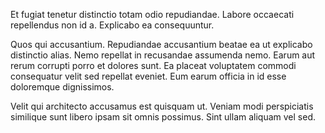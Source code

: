 Et fugiat tenetur distinctio totam odio repudiandae. Labore occaecati repellendus non id a. Explicabo ea consequuntur.
 Quos qui accusantium. Repudiandae accusantium beatae ea ut explicabo distinctio alias. Nemo repellat in recusandae assumenda nemo. Earum aut rerum corrupti porro et dolores sunt. Ea placeat voluptatem commodi consequatur velit sed repellat eveniet. Eum earum officia in id esse doloremque dignissimos.
 Velit qui architecto accusamus est quisquam ut. Veniam modi perspiciatis similique sunt libero ipsam sit omnis possimus. Sint ullam aliquam vel sed.